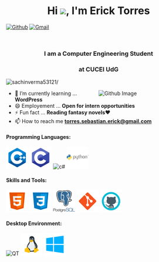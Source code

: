 <h1 align="center">Hi <img src="https://raw.githubusercontent.com/iampavangandhi/iampavangandhi/master/gifs/Hi.gif" width="30px">, I'm Erick Torres</h1>

[![Github](https://img.shields.io/badge/-Github-000?style=flat&logo=Github&logoColor=white)](https://github.com/onimur)
[![Gmail](https://img.shields.io/badge/-Gmail-c14438?style=flat&logo=Gmail&logoColor=white)](mailto:torres.sebastian.erick@gmail.com)
<!--
[![Linkedin](https://img.shields.io/badge/-LinkedIn-blue?style=flat&logo=Linkedin&logoColor=white)](link)
-->
&nbsp;


<h3 align="center">I am a Computer Engineering Student</h3>
<h3 align="center">at CUCEI UdG</h3>
<p align="left"> <img src=https://komarev.com/ghpvc/?username=ErickTose alt=sachinverma53121/></p>


<img width="50%" align="right" alt="Github Image" src="https://static.wikia.nocookie.net/animalrestaurant/images/f/fd/Programmer%27s_Dog.png/revision/latest/top-crop/width/360/height/450?cb=20200103104403" />


- 🌱 I’m currently learning ... **WordPress**
- 😄 Employement ... **Open for intern opportunities**
- ⚡ Fun fact ... **Reading fantasy novels**❤
- 📫 How to reach me **torres.sebastian.erick@gmail.com**
<h4>Programming Languages: </h4>
<p align="left">
 <img style="margin: auto;" src="https://raw.githubusercontent.com/sachinverma53121/sachinverma53121/master/icons/cpp.png" alt=cplusplus width="60" height="60"/>
 <img style="margin: auto;" src="https://raw.githubusercontent.com/sachinverma53121/sachinverma53121/master/icons/c.png" alt=c width="60" height="60"/>
 <img style="margin: auto;" src="https://cdn.worldvectorlogo.com/logos/c--4.svg" alt=c# width="60" height="60"/>
 <img style="margin: auto;" src="https://raw.githubusercontent.com/sachinverma53121/sachinverma53121/master/icons/python.png" alt=python width="60" height="60"/>
</p>

<h4>Skills and Tools: </h4>
<p align="left">
	<img style="margin: auto;" src="https://raw.githubusercontent.com/sachinverma53121/sachinverma53121/master/icons/html5.png" alt=html5 width="60" height="60"/> 
	<img style="margin: auto;" src="https://raw.githubusercontent.com/sachinverma53121/sachinverma53121/master/icons/css3.png" alt=css3 width="60" height="60"/> 
	<img style="margin: auto;" src="https://raw.githubusercontent.com/sachinverma53121/sachinverma53121/master/icons/psql.png" alt=postgresql width="60" height="60"/> 
	<img style="margin: auto;" src="https://raw.githubusercontent.com/sachinverma53121/sachinverma53121/master/icons/git.png" alt=git width="60" height="60"/>
  <img style="margin: auto;" src="https://raw.githubusercontent.com/sachinverma53121/sachinverma53121/master/icons/github.png" alt=github width="60" height="60"/>
 
</p>

<h4>Desktop Environment: </h4>
<p align="left">
  <img style="margin: auto;" src="https://cdn.worldvectorlogo.com/logos/qt.svg" alt=QT width="60" height="60"/>
  <img style="margin: auto;" src="https://raw.githubusercontent.com/sachinverma53121/sachinverma53121/master/icons/linux.png" alt=linux width="60" height="60"/>
  <img style="margin: auto;" src="https://raw.githubusercontent.com/sachinverma53121/sachinverma53121/master/icons/win10.png" alt=windows10 width="60" height="60"/>
</p>
